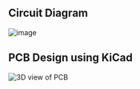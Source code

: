 ## Circuit Diagram
![image](https://github.com/userofmeet/Prosthetic-Hand/assets/154442221/dda39afa-3d37-4941-93d9-470238c6bfcc)
## PCB Design using KiCad
![3D view of PCB](https://github.com/userofmeet/Prosthetic-Hand/assets/154442221/ea041c80-230c-40c9-b7a0-c0c8fec9e5a1)
